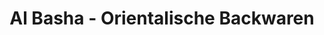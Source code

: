 ---
title: "Al Basha - Orientalische Backwaren"
url: /kiel/al-basha-orientalische-backwaren/
shop: Konditorei
---